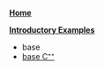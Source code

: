 [**Home**](https://github.com/SGpp/SGpp/wiki)

[**Introductory Examples**](https://github.com/SGpp/SGpp/wiki/Introductory-Examples)
* base
 * [base C⁺⁺](https://github.com/SGpp/SGpp/wiki/Base-introductory-example-(C%E2%81%BA%E2%81%BA))